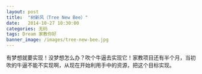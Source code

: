 ```yaml
---
layout: post
title:  "树新风（Tree New Bee）"
date:   2014-10-27 10:30:00
categories: 无码
tags: Dream 家教你好
banner_image: /images/tree-new-bee.jpg
---
```


有梦想就要实现！没梦想怎么办？吹个牛逼去实现它！家教项目还有半个月，当初吹的牛逼不能不实现啊，从现在开始利用手中的资源，把这个目标实现。
